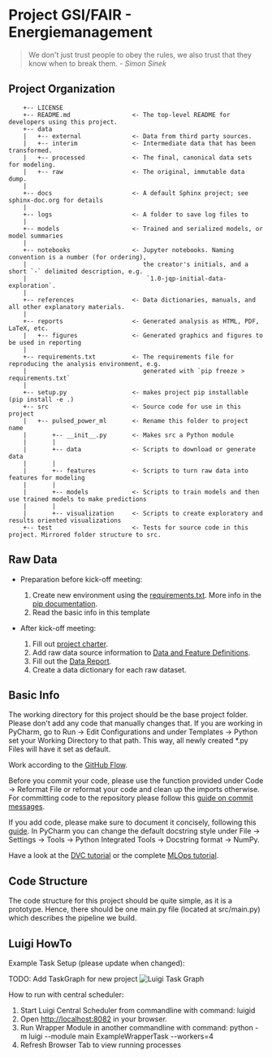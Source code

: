 Project GSI/FAIR - Energiemanagement
==============================

> We don't just trust people to obey the rules, we also trust that they know when to break them. - *Simon Sinek*

Project Organization
--------------------

        +-- LICENSE
        +-- README.md                 <- The top-level README for developers using this project.
        +-- data        
        |   +-- external              <- Data from third party sources.
        |   +-- interim               <- Intermediate data that has been transformed.
        |   +-- processed             <- The final, canonical data sets for modeling.
        |   +-- raw                   <- The original, immutable data dump.
        |       
        +-- docs                      <- A default Sphinx project; see sphinx-doc.org for details
        |       
        +-- logs                      <- A folder to save log files to
        |       
        +-- models                    <- Trained and serialized models, or model summaries
        |       
        +-- notebooks                 <- Jupyter notebooks. Naming convention is a number (for ordering),
        |                                the creator's initials, and a short `-` delimited description, e.g.
        |                                 `1.0-jqp-initial-data-exploration`.
        |       
        +-- references                <- Data dictionaries, manuals, and all other explanatory materials.
        |       
        +-- reports                   <- Generated analysis as HTML, PDF, LaTeX, etc.
        |   +-- figures               <- Generated graphics and figures to be used in reporting
        |       
        +-- requirements.txt          <- The requirements file for reproducing the analysis environment, e.g.
        |                                generated with `pip freeze > requirements.txt`
        |       
        +-- setup.py                  <- makes project pip installable (pip install -e .)
        +-- src                       <- Source code for use in this project
        |   +-- pulsed_power_ml       <- Rename this folder to project name
        |       +-- __init__.py       <- Makes src a Python module
        |       |
        |       +-- data              <- Scripts to download or generate data
        |       |
        |       +-- features          <- Scripts to turn raw data into features for modeling
        |       |
        |       +-- models            <- Scripts to train models and then use trained models to make predictions
        |       |
        |       +-- visualization     <- Scripts to create exploratory and results oriented visualizations
        +-- test                      <- Tests for source code in this project. Mirrored folder structure to src.

[comment]: include_start 
Raw Data
--------

* Preparation before kick-off meeting:
  1. Create new environment using the [requirements.txt](requirements.txt). More info in the [pip documentation](https://pip.pypa.io/en/stable/user_guide/#requirements-files).
  1. Read the basic info in this template

* After kick-off meeting:
  1. Fill out [project charter](references/project/charter.md).
  1. Add raw data source information to [Data and Feature Definitions](references/data_report/data_definition.md).
  1. Fill out the [Data Report](references/data_report).
  1. Create a data dictionary for each raw dataset.


Basic Info
-----------

The working directory for this project should be the base project folder. Please don't add any code that
manually changes that. If you are working in PyCharm, go to Run -> Edit Configurations and under Templates -> Python 
set your Working Directory to that path. This way, all newly created *.py Files will have it set as default.

Work according to the [GitHub Flow](https://guides.github.com/introduction/flow/).

Before you commit your code, please use the function provided under Code -> Reformat File or reformat your code and
clean up the imports otherwise.
For committing code to the repository please follow this [guide on commit messages](https://datasciencecampus.github.io/coding-standards/version-control.html).

If you add code, please make sure to document it concisely, following this [guide](https://numpydoc.readthedocs.io/en/latest/format.html).
In PyCharm you can change the default docstring style under File -> Settings -> Tools -> Python Integrated Tools -> Docstring format -> NumPy.

Have a look at the [DVC tutorial](https://www.youtube.com/watch?v=kLKBcPonMYw&list=PL7WG7YrwYcnDb0qdPl9-KEStsL-3oaEjg)
or the complete [MLOps tutorial](https://www.youtube.com/watch?v=9BgIDqAzfuA&list=PL7WG7YrwYcnDBDuCkFbcyjnZQrdskFsBz).

Code Structure
--------------

The code structure for this project should be quite simple, as it is a prototype.
Hence, there should be one main.py file (located at src/main.py) which describes the pipeline we build.

Luigi HowTo
-----------

Example Task Setup (please update when changed):

[comment]: before_graph 
TODO: Add TaskGraph for new project
![Luigi Task Graph](references/TaskGraph.png)

[comment]: after_graph 

How to run with central scheduler:

1. Start Luigi Central Scheduler from commandline with command: luigid
2. Open [http://localhost:8082](http://localhost:8082) in your browser.
3. Run Wrapper Module in another commandline with command:
    python -m luigi -\-module main ExampleWrapperTask -\-workers=4
4. Refresh Browser Tab to view running processes
